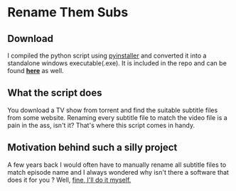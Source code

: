 # Rename Them Subs
## Download
I compiled the python script using <a href="https://github.com/pyinstaller/pyinstaller">pyinstaller</a> and converted it into a standalone windows executable(.exe). It is included in the repo and can be found <a href="http://www.mediafire.com/file/u2p7auvudwm1c8d/renamethemsubs.exe/file"><b>here</b></a> as well.
## What the script does
You download a TV show from torrent and find the suitable subtitle files from some website.
Renaming every subtitle file to match the video file is a pain in the ass, isn't it?
That's where this script comes in handy.

## Motivation behind such a silly project
A few years back I would often have to manually rename all subtitle files to match episode name and I always wondered why isn't there a
software that does it for you ? Well, <a href="https://www.youtube.com/watch?v=EzWNBmjyv7Y">fine, I'll do it myself.</a> 
